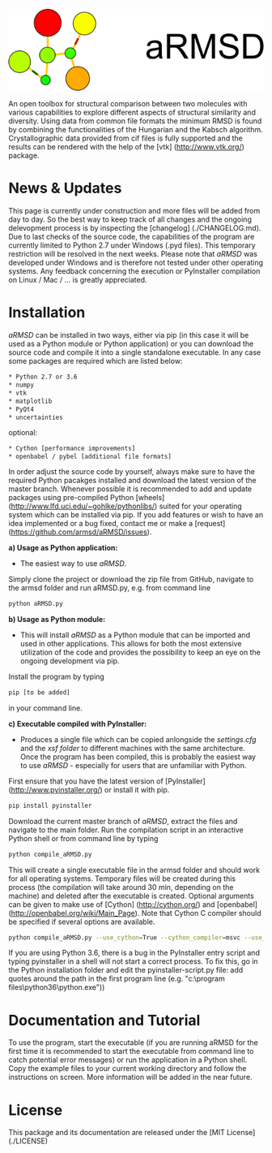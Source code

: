 
![alt tag](./aRMSD_logo.png)

An open toolbox for structural comparison between two molecules with various capabilities to explore different aspects of structural similarity and diversity. Using data from common file formats the minimum RMSD is found by combining the functionalities of the Hungarian and the Kabsch algorithm. Crystallographic data provided from cif files is fully supported and the results can be rendered with the help of the [vtk] (http://www.vtk.org/) package.

# News & Updates
This page is currently under construction and more files will be added from day to day. So the best way to keep track of all changes and the ongoing delevopment process is by inspecting the [changelog] (./CHANGELOG.md). Due to last checks of the source code, the capabilities of the program are currently limited to Python 2.7 under Windows (.pyd files). This temporary restriction will be resolved in the next weeks. Please note that *aRMSD* was developed under Windows and is therefore not tested under other operating systems. Any feedback concerning the execution or PyInstaller compilation on Linux / Mac / ... is greatly appreciated.

# Installation
*aRMSD* can be installed in two ways, either via pip (in this case it will be used as a Python module or Python application) or you can download the source code and compile it into a single standalone executable. In any case some packages are required which are listed below:

    * Python 2.7 or 3.6
    * numpy
    * vtk
    * matplotlib
    * PyQt4
    * uncertainties

optional:

    * Cython [performance improvements]
    * openbabel / pybel [additional file formats]

In order adjust the source code by yourself, always make sure to have the required Python pacakges installed and download the latest version of the master branch. Whenever possible it is recommended to add and update packages using pre-compiled Python [wheels] (http://www.lfd.uci.edu/~gohlke/pythonlibs/) suited for your operating system which can be installed via pip. If you add features or wish to have an idea implemented or a bug fixed, contact me or make a [request] (https://github.com/armsd/aRMSD/issues).

**a) Usage as Python application:**

- The easiest way to use *aRMSD*.

Simply clone the project or download the zip file from GitHub, navigate to the armsd folder and run aRMSD.py, e.g. from command line

```bash
python aRMSD.py
```

**b) Usage as Python module:**

- This will install *aRMSD* as a Python module that can be imported and used in other applications. This allows for both the most extensive utilization of the code and provides the possibility to keep an eye on the ongoing development via pip.

Install the program by typing

```bash
pip [to be added]
```

in your command line.

**c) Executable compiled with PyInstaller:**

- Produces a single file which can be copied anlongside the *settings.cfg* and the *xsf folder* to different machines with the same architecture. Once the program has been compiled, this is probably the easiest way to use *aRMSD* - especially for users that are unfamiliar with Python. 

First ensure that you have the latest version of [PyInstaller] (http://www.pyinstaller.org/) or install it with pip.

```bash
pip install pyinstaller
```

Download the current master branch of *aRMSD*, extract the files and navigate to the main folder. Run the compilation script in an interactive Python shell or from command line by typing

```bash
python compile_aRMSD.py
```

This will create a single executable file in the armsd folder and should work for all operating systems. Temporary files will be created during this process (the compilation will take around 30 min, depending on the machine) and deleted after the executable is created. Optional arguments can be given to make use of [Cython] (http://cython.org/) and [openbabel] (http://openbabel.org/wiki/Main_Page). Note that Cython C compiler should be specified if several options are available.

```bash
python compile_aRMSD.py --use_cython=True --cython_compiler=msvc --use_openbabel=True --overwrite=True
```

If you are using Python 3.6, there is a bug in the PyInstaller entry script and typing pyinstaller in a shell will not start a correct process. To fix this, go in the Python installation folder and edit the pyinstaller-script.py file: add quotes around the path in the first program line (e.g. "c:\program files\python36\python.exe")) 

# Documentation and Tutorial
To use the program, start the executable (if you are running aRMSD for the first time it is recommended to start the executable from command line to catch potential error messages) or run the application in a Python shell. Copy the example files to your current working directory and follow the instructions on screen. More information will be added in the near future.

# License
This package and its documentation are released under the [MIT License] (./LICENSE)
